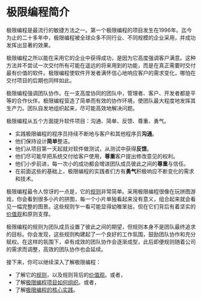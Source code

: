 # 极限编程简介

极限编程是最流行的敏捷方法之一。第一个极限编程的项目发生在1996年。迄今为止的二十多年中，极限编程被全球众多不同行业、不同规模的企业采用，并成功发挥出显著的效果。

极限编程之所以能在采用它的企业中获得成功，是因为它高度强调客户满意。这种方法并不尝试一次交付所有可能在遥远的将来用到的功能，而是在真正需要时交付最有价值的软件。极限编程使软件开发者满怀信心地响应客户的需求变化，哪怕在交付项目的后期也同样如此。

极限编程强调团队协作。在一支高度协同的团队中，管理者、客户、开发者都是平等的合作伙伴。极限编程营造了简单而有效的协作环境，使团队最大程度地发挥其生产力。团队自发地组织起来，尽可能高效地解决问题。

极限编程从五个方面提升软件项目：沟通、简单、反馈、尊重、勇气。

* 实践极限编程的程序员持续不断地与客户和其他程序员**沟通**。
* 他们保持设计**简单**整洁。
* 他们从项目第一天起就对软件做测试，从测试中获得**反馈**。
* 他们尽可能早把系统交付给客户使用，**尊重**客户提出修改意见的权利。
* 他们小步前进，每一次小的成功都会增进团队成员彼此之间的**尊重**与信任。
* 在前面这些的基础上，极限编程的实践者们方有**勇气**积极响应不断变化的需求和技术。


极限编程最令人惊讶的一点是，它的[规则](rules.md)非常简单。采用极限编程很像在玩拼图游戏，你会看到很多小片的拼图，每一个小片单独看起来没有意义，组合起来就会看见一幅完整的图景。这些规则乍一看可能显得幼稚笨拙，但在它们背后有着坚实的[价值观](value.md)和原则支撑。

极限编程的规则为团队成员设置了彼此之间的期望，但规则本身不是团队最终追求的目标。你会发现，这些规则构建起了一个良好的工作氛围，鼓励团队协作和充分赋权。在这样的氛围下，卓有成效的团队协作会逐渐成型，此后即便规则随着公司的需求而调整，高效的团队协作也会延续。

接下来，你可以继续深入了解极限编程：

* 了解它的[规则](rules.md)，以及规则背后的[价值观](value.md)。或者，
* 了解[极限编程项目如何组织](project.md)。或者，
* 了解[极限编程的核心实践](development.md)。
